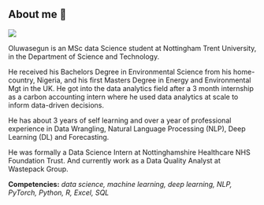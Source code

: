 <!-- ### I am leaving this here as future guideline -->

<!-- ### Hi there 👋

**asegun-cod/asegun-cod** is a ✨ _special_ ✨ repository because its `README.md` (this file) appears on your GitHub profile.

Here are some ideas to get you started:

- 🔭 I’m currently working on ...
- 🌱 I’m currently learning ...
- 👯 I’m looking to collaborate on ...
- 🤔 I’m looking for help with ...
- 💬 Ask me about ...
- 📫 How to reach me: ...
- 😄 Pronouns: ...
- ⚡ Fun fact: ...
-->

## **About me :speech_balloon:**

![](https://media-exp1.licdn.com/dms/image/C4D03AQHalRChalRfvQ/profile-displayphoto-shrink_100_100/0/1625914454002?e=1639008000&v=beta&t=M9zVAiWkxjgaCEpf3Gx4hOl6TmVtR0OglodgCM3bkkg)

Oluwasegun is an MSc data Science student at Nottingham Trent University, in the Department of Science and Technology. 

He received his Bachelors Degree in Environmental Science from his home-country, Nigeria, and his first Masters Degree in Energy and Environmental Mgt in the UK. He got into the data analytics field after a 3 month internship as a carbon accounting intern where he used data analytics at scale to inform data-driven decisions.

He has about 3 years of self learning and over a year of professional experience in Data Wrangling, Natural Language Processing (NLP), Deep Learning (DL) and Forecasting.

He was formally a Data Science Intern at Nottinghamshire Healthcare NHS Foundation Trust. And currently work as a Data Quality Analyst at Wastepack Group.

**Competencies:** *data science, machine learning, deep learning, NLP, PyTorch, Python, R, Excel, SQL*

<br>
